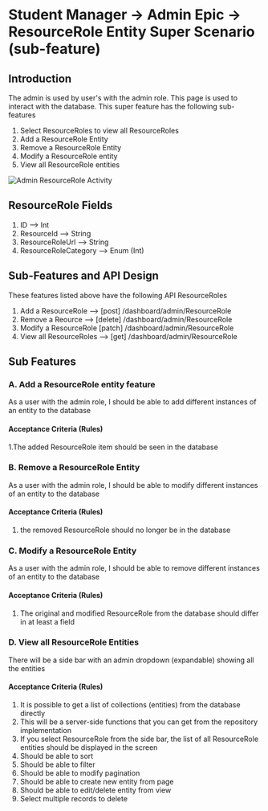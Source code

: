 # Student Manager -> Admin Epic -> ResourceRole Entity Super Scenario (sub-feature)
## Introduction

The admin is used by user's with the admin role. This page is used to interact with the database.  This super feature has the following sub-features
1. Select ResourceRoles to view all ResourceRoles
1. Add a ResourceRole Entity
2. Remove a ResourceRole Entity
1. Modify a ResourceRole entity
1. View all ResourceRole entities

![Admin ResourceRole Activity](admin_ResourceRole_activity.png)

## ResourceRole Fields
1. ID  --> Int
2. ResourceId --> String
3. ResourceRoleUrl --> String
4. ResourceRoleCategory --> Enum (Int)

## Sub-Features and API Design
These features listed above have the following API ResourceRoles
1. Add a ResourceRole  --> [post] /dashboard/admin/ResourceRole
2. Remove a Reource --> [delete] /dashboard/admin/ResourceRole
3. Modify a ResourceRole [patch] /dashboard/admin/ResourceRole
4. View all ResourceRoles --> [get] /dashboard/admin/ResourceRole

## Sub Features
### A. Add a ResourceRole entity feature 

As a user with the admin role, I should be able to add different instances of an entity to the database

#### Acceptance Criteria (Rules)

1.The added ResourceRole item should be seen in the database

### B. Remove a ResourceRole Entity

As a user with the admin role, I should be able to modify different instances of an entity to the database

#### Acceptance Criteria (Rules)

1. the removed ResourceRole should no longer be in the database

### C. Modify a ResourceRole Entity
As a user with the admin role, I should be able to remove different instances of an entity to the database

#### Acceptance Criteria (Rules)

1. The original and modified ResourceRole from the database should differ in at least a field

### D. View all ResourceRole Entities

There will be a side bar with an admin dropdown (expandable) showing all the entities 
#### Acceptance Criteria (Rules)
1. It is possible to get a list of collections (entities) from the database directly
1. This will be a server-side functions that you can get from the repository implementation
1. If you select ResourceRole from the side bar, the list of all ResourceRole entities should be displayed in the screen
1. Should be able to sort
1. Should be able to filter
1. Should be able to modify pagination
1. Should be able to create new entity from page
1. Should be able to edit/delete entity from view
1. Select multiple records to delete

